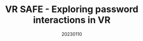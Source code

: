 ---
title: "VR SAFE - Exploring password interactions in VR"
team: "Shivani verma | Anisha Verma | Anjanesh Indranil | Yash H. Bharani"
tags: VR Quest Unity

video_provider: "youtube"
video_id:

header:
    teaser: /assets/img/projects/2023/course_project_8.jpg

overview: Add a short description of your project here. Here, you can mention the type of application or game you have created. You may also mention the objectives of your project and the intent behind the concept. You can add specific details about the outcome, such as what the user will experience, in what medium and using what devices.


project-link:

active: "yes"
type: "course"
year: "2023"
date: 20230110

---
